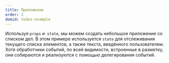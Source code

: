 ```yaml
---
title: Приложение
order: 2
domid: todos-example
---
```


Используя `props` и` state`, мы можем создать небольшое приложение со списком дел. В этом примере используется `state` для отслеживания текущего списка элементов, а также текста, введённого пользователем. Хотя обработчики событий, по всей видимости, встроенные в разметку, они собираются и реализуются с помощью делегирования событий.